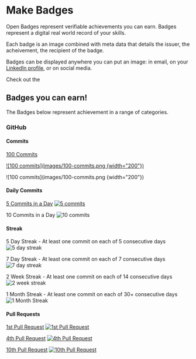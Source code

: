 # Make Badges

Open Badges represent verifiable achievements you can earn. Badges represent a digital real world record of your skills. 

Each badge is an image combined with meta data that details the issuer, the acheivement, the recipient of the badge. 

Badges can be displayed anywhere you can put an image: in email, on your [LinkedIn profile](https://openbadges.tumblr.com/post/55809369771/how-to-display-your-open-badges-on-your-linkedin),  or on social media. 

Check out the 

## Badges you can earn!

The Badges below represent achievement in a range of categories. 

### GitHub

#### Commits 

[100 Commits](https://badgr.com/public/badges/8nY3MIUVRTCER-ObLZQcAg) 

[![100 commits](images/100-commits.png {width="200"})](https://badgr.com/public/badges/8nY3MIUVRTCER-ObLZQcAg)

![100 commits](images/100-commits.png {width="200"})

#### Daily Commits

[5 Commits in a Day](https://badgr.com/public/badges/D5KhEgQ8TFaPNGr7erx6pA)
[![5 commits](images/5-commits.png)](https://badgr.com/public/badges/D5KhEgQ8TFaPNGr7erx6pA)

10 Commits in a Day
![10 commits](images/10-commits.png)

#### Streak

5 Day Streak - At least one commit on each of 5 consecutive days 
![5 day streak](images/5-day-streak.png)

7 Day Streak - At least one commit on each of 7 consecutive days
![7 day streak](images/7-day-streak.png)

2 Week Streak - At least one commit on each of 14 consecutive days
![2 week streak](images/2-week-streak.png)

1 Month Streak - At least one commit on each of 30+ consecutive days 
![1 Month Streak](images/1-month-streak.png)

#### Pull Requests

[1st Pull Request](https://badgr.com/public/badges/Rn9njmZaRnK-SmeYc_eeAA)
[![1st Pull Request](images/1ST-pull-request.png)](https://badgr.com/public/badges/Rn9njmZaRnK-SmeYc_eeAA)

[4th Pull Request](https://badgr.com/public/badges/QOuOITl3RV2FIcSNunn89A)
[![4th Pull Request](images/4th-pull-request.png)](https://badgr.com/public/badges/QOuOITl3RV2FIcSNunn89A)

[10th Pull Request](https://badgr.com/public/badges/TT-LxRK0TOaixA1MePAeTg)
[![10th Pull Request](images/10th-pull-request.png)](https://badgr.com/public/badges/TT-LxRK0TOaixA1MePAeTg)


<!-- 
### React 

![react-tutorial-0](images/react-tutorial-0.png)
![react-tutorial-1](images/react-tutorial-1.png)
![react-tutorial-2](images/react-tutorial-2.png)
![react-tutorial-3](images/react-tutorial-3.png)
![react-tutorial-4](images/react-tutorial-4.png)
![react-tutorial-5](images/react-tutorial-5.png)
![react-tutorial-6](images/react-tutorial-6.png)
![react-tutorial-7](images/react-tutorial-7.png)
![react-tutorial-8](images/react-tutorial-8.png)
![react-tutorial-9](images/react-tutorial-9.png)
![react-tutorial-10](images/react-tutorial-10.png)
![react-tutorial-11](images/react-tutorial-11.png)
![react-tutorial-12](images/react-tutorial-12.png)
![react-tutorial-13](images/react-tutorial-13.png)
![react-tutorial-14](images/react-tutorial-14.png)
![react-tutorial-15](images/react-tutorial-15.png)
![react-tutorial-16](images/react-tutorial-16.png)
![react-tutorial-17](images/react-tutorial-17.png)
![react-tutorial-18](images/react-tutorial-18.png)

### Redux

![react-redux-1](images/react-redux-1.png)

![react-redux-2](images/react-redux-2.png)

-->

<!-- Code Badges 

Badges 

JS Level 1.1 Breakout 
JS Level 1.2 Linting to professional standards 
JS Level 1.3 Networking 
JS Level 1.4 OOP 
JS Level 2.1 Map, Filter & Reduce
JS Level 2.2 React
JS Level 2.3 React Input Pattern
JS Level 2.4 Redux

JS Webpack Bundling 
JS 


React Level 1
React Level 2
React Level 3
React Level 4

JS Level 1 - Functons and Variables 
JS Level 2 - Flow Control 
JS Level 3 - Arrays and Objects 
JS Level 4 - OOP
JS Level 5 - Profesional Best Practices 
JS Level 6 - Map, Filter, and Reduce 
JS Level 7 - Networking 
JS Level 8 - Canvas 
JS Level 9 - 
JS Level 10 - Publish to nom 
JS Level 11 - 

-->